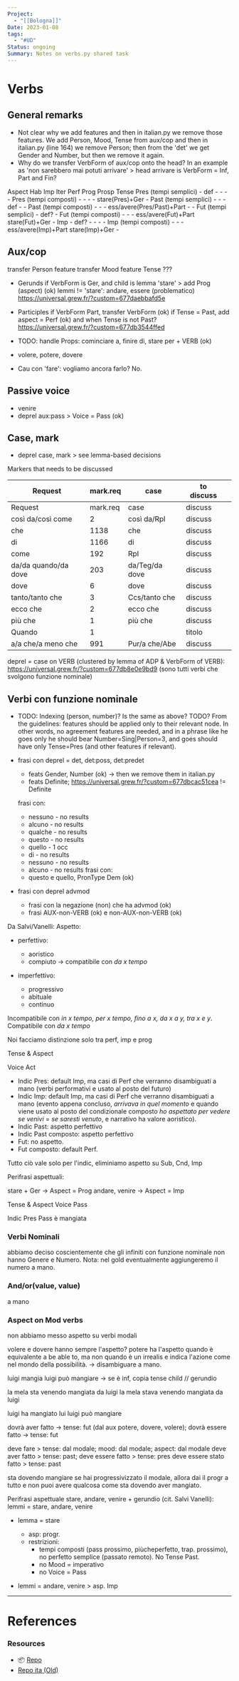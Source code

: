 ```yaml
---
Project:
  - "[[Bologna]]"
Date: 2023-01-08
tags:
  - "#UD"
Status: ongoing
Summary: Notes on verbs.py shared task
---
```

# Verbs

## General remarks

* Not clear why we add features and then in italian.py we remove those features. We add Person, Mood, Tense from aux/cop and then in italian.py (line 164) we remove Person; then from the 'det' we get Gender and Number, but then we remove it again.
* Why do we transfer VerbForm of aux/cop onto the head? In an example as 'non sarebbero mai potuti arrivare' > head arrivare is VerbForm = Inf, Part and Fin?



Aspect 					Hab 	Imp 	Iter 	Perf 						Prog 			Prosp
Tense
Pres (tempi semplici)	-		def		-		-							-				-
Pres (tempi composti)	-		-		-		-							stare(Pres)+Ger	-
Past (tempi semplici)	-		-		-		def							-				-
Past (tempi composti)	-		-		-		ess/avere(Pres/Past)+Part	-				-
Fut	 (tempi semplici)	-		def?	-
Fut	 (tempi composti)	-		-		-		ess/avere(Fut)+Part			stare(Fut)+Ger	-
Imp						-		def?	-		-							-				-
Imp (tempi composti)	-		-		-		ess/avere(Imp)+Part			stare(Imp)+Ger	-


## Aux/cop

transfer Person feature
transfer Mood feature
Tense ???

* Gerunds
if VerbForm is Ger, and child is lemma 'stare' > add Prog (aspect) (ok)
	lemmi != 'stare': andare, essere (problematico)
	https://universal.grew.fr/?custom=677daebbafd5e

* Participles
if VerbForm Part, transfer VerbForm (ok)
if Tense = Past, add aspect = Perf (ok)
and when Tense is not Past? https://universal.grew.fr/?custom=677db3544ffed

* TODO: handle Props: cominciare a, finire di, stare per + VERB (ok)
* volere, potere, dovere
* Cau con 'fare': vogliamo ancora farlo? No.

## Passive voice
* venire
* deprel aux:pass > Voice = Pass (ok)

## Case, mark
* deprel case, mark > see lemma-based decisions

Markers that needs to be discussed

| Request              | mark.req | case             | to discuss |     |
| -------------------- | -------- | ---------------- | ---------- | --- |
| Request              | mark.req | case             | discuss    |     |
| così da/così come    | 2        | così da/Rpl      | discuss    |     |
| che                  | 1138     | che              | discuss    |     |
| di                   | 1166     | di	             | discuss    |     |
| come                 | 192      | Rpl              | discuss    |     |
| da/da quando/da dove | 203      | da/Teg/da dove   | discuss    |     |
| dove                 | 6        | dove             | discuss    |     |
| tanto/tanto che      | 3        | Ccs/tanto che  	 | discuss    |     |
| ecco che             | 2        | ecco che         | discuss    |     |
| più che              | 1        | più che          | discuss    |     |
| Quando               | 1        |                  | titolo     |     |
| a/a che/a meno che   | 991      | Pur/a che/Abe    | discuss    |     |

  deprel = case on VERB (clustered by lemma of ADP & VerbForm of VERB): https://universal.grew.fr/?custom=677db8e0e9bd9 (sono tutti verbi che svolgono funzione nominale)

## Verbi con funzione nominale
* TODO: Indexing (person, number)? Is the same as above? TODO? From the guidelines: features should be applied only to their relevant node. In other words, no agreement features are needed, and in a phrase like he goes only he should bear Number=Sing|Person=3, and goes should have only Tense=Pres (and other features if relevant).

* frasi con deprel = det, det:poss, det:predet
	* feats Gender, Number (ok) -> then we remove them in italian.py
	* feats Definite; https://universal.grew.fr/?custom=677dbcac51cea != Definite

	frasi con:
	* nessuno - no results
	* alcuno - no results
	* qualche - no results
	* questo - no results
	* quello - 1 occ
	* di - no results
	* nessuno - no results
	* alcuno - no results
	frasi con:
	* questo e quello, PronType Dem (ok)

* frasi con deprel advmod
	* frasi con la negazione (non) che ha advmod (ok)
	* frasi AUX-non-VERB (ok) e non-AUX-non-VERB (ok)


Da Salvi/Vanelli:
Aspetto:
* perfettivo:
	* aoristico
	* compiuto -> compatibile con *da x tempo*

* imperfettivo:
	* progressivo
	* abituale
	* continuo

Incompatibile con *in x tempo, per x tempo, fino a x, da x a y, tra x e y*. 
Compatibile con *da x tempo*

Noi facciamo distinzione solo tra perf, imp e prog

Tense & Aspect

Voice Act

* Indic Pres: default Imp, ma casi di Perf che verranno disambiguati a mano (verbi performativi e usato al posto del futuro)
* Indic Imp: default Imp, ma casi di Perf che verranno disambiguati a mano (evento appena concluso, *arrivava in quel momento* e quando viene usato al posto del condizionale composto *ho aspettato per vedere se venivi* = *se saresti venuto*, e narrativo ha valore aoristico).
* Indic Past: aspetto perfettivo
* Indic Past composto: aspetto perfettivo 
* Fut: no aspetto.
* Fut composto: default Perf.  

Tutto ciò vale solo per l'indic, eliminiamo aspetto su Sub, Cnd, Imp

Perifrasi aspettuali:

stare + Ger -> Aspect = Prog 
andare, venire -> Aspect = Imp

Tense & Aspect
Voice Pass

Indic Pres Pass è mangiata


### Verbi Nominali
abbiamo deciso coscientemente che gli infiniti con funzione nominale non hanno Genere e Numero. Nota: nel gold eventualmente aggiungeremo il numero a mano.

### And/or(value, value)
a mano

### Aspect on Mod verbs
non abbiamo messo aspetto su verbi modali

volere e dovere hanno sempre l'aspetto?
potere ha l'aspetto quando è equivalente a be able to, ma non quando è un irrealis e indica l'azione come nel mondo della possibilità. -> disambiguare a mano. 

luigi mangia
luigi può mangiare -> se è inf, copia tense child // gerundio

la mela sta venendo mangiata da luigi
la mela stava venendo mangiata da luigi

luigi ha mangiato
lui
luigi può mangiare

dovrà aver fatto -> tense: fut (dal aux potere, dovere, volere);
dovrà essere fatto -> tense: fut

deve fare > tense: dal modale; mood: dal modale; aspect: dal modale
deve aver fatto > tense: past; 
deve essere fatto > tense: pres
deve essere stato fatto > tense: past

sta dovendo mangiare
se hai progressivizzato il modale, allora dai il progr a tutto e non puoi avere qualcosa come sta dovendo aver mangiato.

Perifrasi aspettuale stare, andare, venire + gerundio (cit. Salvi Vanelli): 
lemmi = stare, andare, venire

* lemma = stare
	* asp: progr.
	* restrizioni:
		* tempi composti (pass prossimo, piùcheperfetto, trap. prossimo), no perfetto semplice (passato remoto). No Tense Past.
		* no Mood = imperativo
		* no Voice = Pass

* lemmi = andare, venire > asp. Imp


---
# References


### Resources
* 📦 [Repo](https://github.com/omagolda/msap-docs)
* [Repo ita (Old)](https://github.com/ellepannitto/msap-docs-ita/tree/dev-ita)